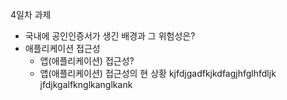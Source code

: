 4일차 과제

* 국내에 공인인증서가 생긴 배경과 그 위험성은?
* 애플리케이션 접근성
  - 앱(애플리케이션) 접근성?
  - 앱(애플리케이션) 접근성의 현 상황
kjfdjgadfkjkdfagjhfglhfdljk
jfdjkgalfknglkanglkank
